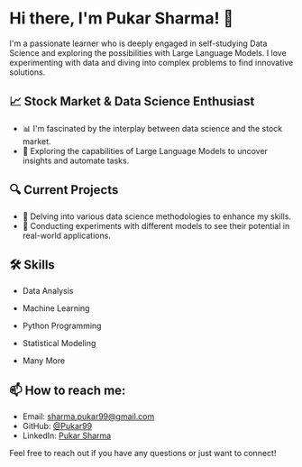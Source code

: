 # Hi there, I'm Pukar Sharma! 👋

I'm a passionate learner who is deeply engaged in self-studying Data Science and exploring the possibilities with Large Language Models. I love experimenting with data and diving into complex problems to find innovative solutions.

## 📈 Stock Market & Data Science Enthusiast
- 📊 I'm fascinated by the interplay between data science and the stock market.
- 🤖 Exploring the capabilities of Large Language Models to uncover insights and automate tasks.

## 🔍 Current Projects
- 🧠 Delving into various data science methodologies to enhance my skills.
- 🚀 Conducting experiments with different models to see their potential in real-world applications.


## 🛠 Skills
- Data Analysis

- Machine Learning

- Python Programming

- Statistical Modeling

- Many More


## 📫 How to reach me:
- Email: [sharma.pukar99@gmail.com](mailto:sharma.pukar99@gmail.com)
- GitHub: [@Pukar99](https://github.com/Pukar99)
- LinkedIn: [Pukar Sharma](https://www.linkedin.com/in/pukar-sharma-99a3b52a1?utm_source=share&utm_campaign=share_via&utm_content=profile&utm_medium=android_app)

Feel free to reach out if you have any questions or just want to connect!



